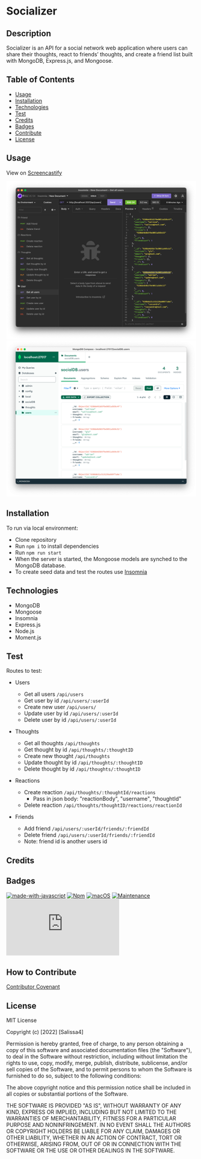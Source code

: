 # Socializer

## Description

Socializer is an API for a social network web application where users can share their thoughts, react to friends’ thoughts, and create a friend list built with MongoDB, Express.js, and Mongoose. 

## Table of Contents

- [Usage](#usage)
- [Installation](#installation)
- [Technologies](#technologies)
- [Test](#test)
- [Credits](#credits)
- [Badges](#badges)
- [Contribute](#how-to-contribute)
- [License](#license)

## Usage

View on [Screencastify]() 

![Socializer](./assets/demo.png)
![MongoDB](./assets/mongo.png)

## Installation

To run via local environment:
- Clone repository
- Run `npm i` to install dependencies
- Run `npm run start`
- When the server is started, the Mongoose models are synched to the MongoDB database.
- To create seed data and test the routes use [Insomnia](https://insomnia.rest/)

## Technologies
- MongoDB
- Mongoose
- Insomnia
- Express.js
- Node.js
- Moment.js

## Test

Routes to test:
- Users
    - Get all users `/api/users`
    - Get user by id `/api/users/:userId`
    - Create new user `/api/users/` 
    - Update user by id `/api/users/:userId`
    - Delete user by id `/api/users/:userId`

- Thoughts
    - Get all thoughts `/api/thoughts`
    - Get thought by id `/api/thoughts/:thoughtID`
    - Create new thought `/api/thoughts`
    - Update thought by id `/api/thoughts/:thoughtID`
    - Delete thought by id `/api/thoughts/:thoughtID`

- Reactions
    - Create reaction `/api/thoughts/:thoughtId/reactions`
        * Pass in json body: "reactionBody", "username", "thoughtId"
    - Delete reaction `/api/thoughts/thoughtID/reactions/reactionId`

- Friends
    - Add friend `/api/users/:userId/friends/:friendId`
    - Delete friend `/api/users/:userId/friends/:friendId`
    * Note: friend id is another users id

## Credits



## Badges

[![made-with-javascript](https://img.shields.io/badge/Made%20with-JavaScript-1f425f.svg)](https://www.javascript.com)
[![Npm](https://badgen.net/badge/icon/npm?icon=npm&label)](https://https://npmjs.com/)
[![macOS](https://svgshare.com/i/ZjP.svg)](https://svgshare.com/i/ZjP.svg)
[![Maintenance](https://img.shields.io/badge/Maintained%3F-no-red.svg)](https://bitbucket.org/lbesson/ansi-colors)
[![GitHub license](https://badgen.net/github/license/Naereen/Strapdown.js)](https://github.com/Naereen/StrapDown.js/blob/master/LICENSE)

## How to Contribute

[Contributor Covenant](https://www.contributor-covenant.org/) 

## License

MIT License

Copyright (c) [2022] [Salissa4]

Permission is hereby granted, free of charge, to any person obtaining a copy
of this software and associated documentation files (the "Software"), to deal
in the Software without restriction, including without limitation the rights
to use, copy, modify, merge, publish, distribute, sublicense, and/or sell
copies of the Software, and to permit persons to whom the Software is
furnished to do so, subject to the following conditions:

The above copyright notice and this permission notice shall be included in all
copies or substantial portions of the Software.

THE SOFTWARE IS PROVIDED "AS IS", WITHOUT WARRANTY OF ANY KIND, EXPRESS OR
IMPLIED, INCLUDING BUT NOT LIMITED TO THE WARRANTIES OF MERCHANTABILITY,
FITNESS FOR A PARTICULAR PURPOSE AND NONINFRINGEMENT. IN NO EVENT SHALL THE
AUTHORS OR COPYRIGHT HOLDERS BE LIABLE FOR ANY CLAIM, DAMAGES OR OTHER
LIABILITY, WHETHER IN AN ACTION OF CONTRACT, TORT OR OTHERWISE, ARISING FROM,
OUT OF OR IN CONNECTION WITH THE SOFTWARE OR THE USE OR OTHER DEALINGS IN THE
SOFTWARE.
